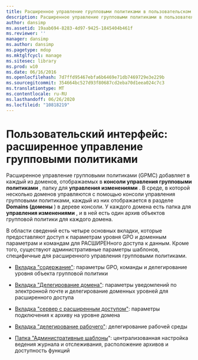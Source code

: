```yaml
---
title: Расширенное управление групповыми политиками в пользовательском интерфейсе
description: Расширенное управление групповыми политиками в пользовательском интерфейсе
author: dansimp
ms.assetid: 19aab694-8283-4d97-9425-1845404b461f
ms.reviewer: ''
manager: dansimp
ms.author: dansimp
ms.pagetype: mdop
ms.mktglfcycl: manage
ms.sitesec: library
ms.prod: w10
ms.date: 06/16/2016
ms.openlocfilehash: 7d7ffd95467ebfa6b6469e71db7469729e3e229b
ms.sourcegitcommit: 354664bc527d93f80687cd2eba70d1eea024c7c3
ms.translationtype: MT
ms.contentlocale: ru-RU
ms.lasthandoff: 06/26/2020
ms.locfileid: "10818219"
---
```

# Пользовательский интерфейс: расширенное управление групповыми политиками


Расширенное управление групповыми политиками (GPMC) добавляет в каждый из доменов, отображаемых в **консоли управления групповыми политиками** , папку для **управления изменениями** . В среде, в которой несколько доменов управляются с помощью консоли управления групповыми политиками, каждый из них отображается в разделе **Domains (домены** ) в дереве консоли. У каждого домена есть папка для **управления изменениями** , и в ней есть один архив объектов групповой политики для каждого домена.

В области сведений есть четыре основных вкладки, которые предоставляют доступ к параметрам уровня GPO и доменным параметрам и командам для РАСШИРЕНного доступа к данным. Кроме того, существуют административные параметры шаблонов, специфичные для расширенного управления групповыми политиками.

-   [Вкладка "содержание"](contents-tab-agpm30ops.md): параметры GPO, команды и делегирование уровня объекта групповой политики

-   [Вкладка "Делегирование домена"](domain-delegation-tab-agpm30ops.md): параметры уведомлений по электронной почте и делегирование доменных уровней для расширенного доступа

-   [Вкладка "сервер с расширенным доступом"](agpm-server-tab-agpm30ops.md): параметры подключения к архиву на уровне домена

-   [Вкладка "делегирование рабочего"](production-delegation-tab-agpm30ops.md): делегирование рабочей среды

-   [Папка "Административные шаблоны](administrative-templates-folder-agpm30ops.md)": централизованная настройка ведения журнала и отслеживания, расположение архивов и доступность функций

 

 






